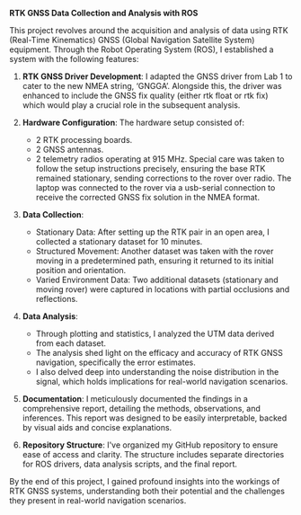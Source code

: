 **RTK GNSS Data Collection and Analysis with ROS**

This project revolves around the acquisition and analysis of data using RTK (Real-Time Kinematics) GNSS (Global Navigation Satellite System) equipment. Through the Robot Operating System (ROS), I established a system with the following features:

1. **RTK GNSS Driver Development**: I adapted the GNSS driver from Lab 1 to cater to the new NMEA string, ‘GNGGA’. Alongside this, the driver was enhanced to include the GNSS fix quality (either rtk float or rtk fix) which would play a crucial role in the subsequent analysis.

2. **Hardware Configuration**: The hardware setup consisted of:
   - 2 RTK processing boards.
   - 2 GNSS antennas.
   - 2 telemetry radios operating at 915 MHz.
   Special care was taken to follow the setup instructions precisely, ensuring the base RTK remained stationary, sending corrections to the rover over radio. The laptop was connected to the rover via a usb-serial connection to receive the corrected GNSS fix solution in the NMEA format.

3. **Data Collection**:
   - Stationary Data: After setting up the RTK pair in an open area, I collected a stationary dataset for 10 minutes.
   - Structured Movement: Another dataset was taken with the rover moving in a predetermined path, ensuring it returned to its initial position and orientation.
   - Varied Environment Data: Two additional datasets (stationary and moving rover) were captured in locations with partial occlusions and reflections.

4. **Data Analysis**:
   - Through plotting and statistics, I analyzed the UTM data derived from each dataset.
   - The analysis shed light on the efficacy and accuracy of RTK GNSS navigation, specifically the error estimates.
   - I also delved deep into understanding the noise distribution in the signal, which holds implications for real-world navigation scenarios.

5. **Documentation**: I meticulously documented the findings in a comprehensive report, detailing the methods, observations, and inferences. This report was designed to be easily interpretable, backed by visual aids and concise explanations.

6. **Repository Structure**: I've organized my GitHub repository to ensure ease of access and clarity. The structure includes separate directories for ROS drivers, data analysis scripts, and the final report.

By the end of this project, I gained profound insights into the workings of RTK GNSS systems, understanding both their potential and the challenges they present in real-world navigation scenarios.
